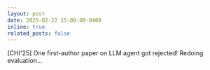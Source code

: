 ```yaml
---
layout: post
date: 2025-02-22 15:00:00-0400
inline: true
related_posts: false
---
```


[CHI'25] One first-author paper on LLM agent got rejected! Redoing evaluation... 
